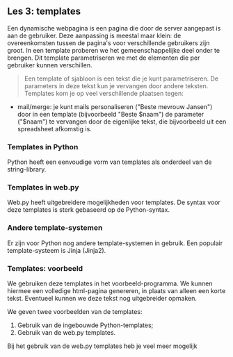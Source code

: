 ## Les 3: templates

Een dynamische webpagina is een pagina die door de server aangepast is aan de gebruiker. Deze aanpassing is meestal maar klein: de overeenkomsten tussen de pagina's voor verschillende gebruikers zijn groot. In een template proberen we het gemeenschappelijke deel onder te brengen. Dit template parametriseren we met de elementen die per gebruiker kunnen verschillen.

> Een template of sjabloon is een tekst die je kunt parametriseren. De parameters in deze tekst kun je vervangen door andere teksten. Templates kom je op veel verschillende plaatsen tegen:

* mail/merge: je kunt mails personaliseren ("Beste mevrouw Jansen") door in een template (bijvoorbeeld "Beste $naam") de parameter ("$naam") te vervangen door de eigenlijke tekst, die bijvoorbeeld uit een spreadsheet afkomstig is.

### Templates in Python

Python heeft een eenvoudige vorm van templates als onderdeel van de string-library.



### Templates in web.py

Web.py heeft uitgebreidere mogelijkheden voor templates. De syntax voor deze templates is sterk gebaseerd op de Python-syntax.

### Andere template-systemen

Er zijn voor Python nog andere template-systemen in gebruik. Een populair template-systeem is Jinja (Jinja2). 


### Templates: voorbeeld

We gebruiken deze templates in het voorbeeld-programma. We kunnen hiermee een volledige html-pagina genereren, in plaats van alleen een korte tekst. Eventueel kunnen we deze tekst nog uitgebreider opmaken.

We geven twee voorbeelden van de templates:

1. Gebruik van de ingebouwde Python-templates;
2. Gebruik van de web.py templates.

Bij het gebruik van de web.py templates heb je veel meer mogelijk
